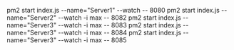 pm2 start index.js --name="Server1" --watch -- 8080
pm2 start index.js --name="Server2" --watch  -i max -- 8082
pm2 start index.js --name="Server3" --watch  -i max -- 8083
pm2 start index.js --name="Server3" --watch  -i max -- 8084
pm2 start index.js --name="Server3" --watch  -i max -- 8085
